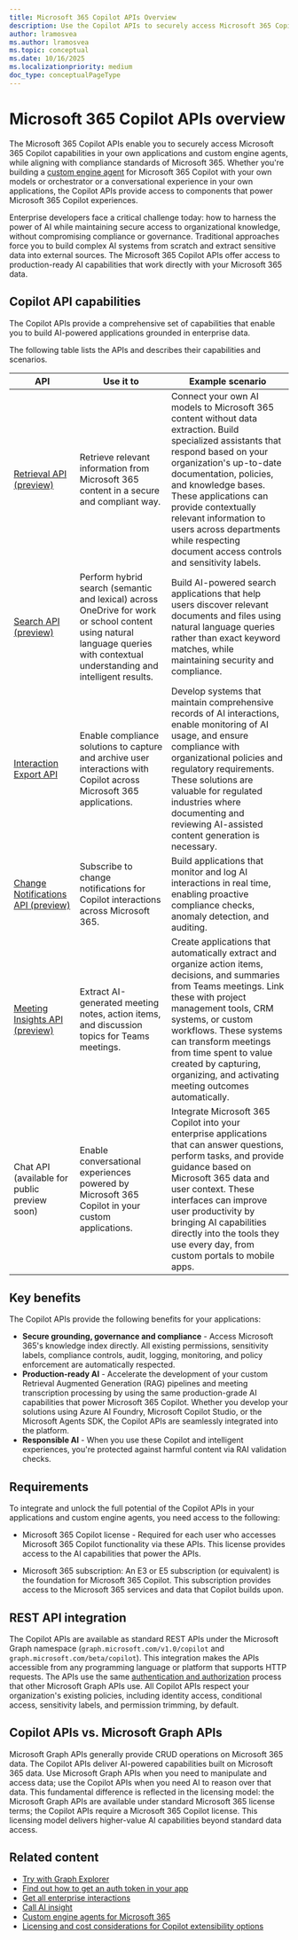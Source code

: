 ```yaml
---
title: Microsoft 365 Copilot APIs Overview
description: Use the Copilot APIs to securely access Microsoft 365 Copilot capabilities in your own applications and custom engine agents, while aligning with the compliance standards built in to Microsoft 365.
author: lramosvea
ms.author: lramosvea
ms.topic: conceptual
ms.date: 10/16/2025
ms.localizationpriority: medium
doc_type: conceptualPageType
---
```


# Microsoft 365 Copilot APIs overview

The Microsoft 365 Copilot APIs enable you to securely access Microsoft 365 Copilot capabilities in your own applications and custom engine agents, while aligning with compliance standards of Microsoft 365. Whether you're building a [custom engine agent](overview-custom-engine-agent.md) for Microsoft 365 Copilot with your own models or orchestrator or a conversational experience in your own applications, the Copilot APIs provide access to components that power Microsoft 365 Copilot experiences.

Enterprise developers face a critical challenge today: how to harness the power of AI while maintaining secure access to organizational knowledge, without compromising compliance or governance. Traditional approaches force you to build complex AI systems from scratch and extract sensitive data into external sources. The Microsoft 365 Copilot APIs offer access to production-ready AI capabilities that work directly with your Microsoft 365 data.

## Copilot API capabilities

The Copilot APIs provide a comprehensive set of capabilities that enable you to build AI-powered applications grounded in enterprise data.

The following table lists the APIs and describes their capabilities and scenarios.

| API | Use it to   | Example scenario |
| --- | ----------- | ---------------- |
| [Retrieval API (preview)](api/ai-services/retrieval/overview.md) | Retrieve relevant information from Microsoft 365 content in a secure and compliant way. | Connect your own AI models to Microsoft 365 content without data extraction. Build specialized assistants that respond based on your organization's up-to-date documentation, policies, and knowledge bases. These applications can provide contextually relevant information to users across departments while respecting document access controls and sensitivity labels. |
| [Search API (preview)](api/ai-services/search/overview.md) | Perform hybrid search (semantic and lexical) across OneDrive for work or school content using natural language queries with contextual understanding and intelligent results. | Build AI-powered search applications that help users discover relevant documents and files using natural language queries rather than exact keyword matches, while maintaining security and compliance. |
| [Interaction Export API](/microsoftteams/export-teams-content#microsoft-365-copilot-interactions--microsoft-365-chat-preview) | Enable compliance solutions to capture and archive user interactions with Copilot across Microsoft 365 applications. | Develop systems that maintain comprehensive records of AI interactions, enable monitoring of AI usage, and ensure compliance with organizational policies and regulatory requirements. These solutions are valuable for regulated industries where documenting and reviewing AI-assisted content generation is necessary. |
| [Change Notifications API (preview)](api/ai-services/change-notifications/aiinteraction-changenotifications.md) | Subscribe to change notifications for Copilot interactions across Microsoft 365. | Build applications that monitor and log AI interactions in real time, enabling proactive compliance checks, anomaly detection, and auditing. |
| [Meeting Insights API (preview)](/microsoftteams/platform/graph-api/meeting-transcripts/meeting-insights) | Extract AI-generated meeting notes, action items, and discussion topics for Teams meetings. | Create applications that automatically extract and organize action items, decisions, and summaries from Teams meetings. Link these with project management tools, CRM systems, or custom workflows. These systems can transform meetings from time spent to value created by capturing, organizing, and activating meeting outcomes automatically. |
| Chat API (available for public preview soon) | Enable conversational experiences powered by Microsoft 365 Copilot in your custom applications. | Integrate Microsoft 365 Copilot into your enterprise applications that can answer questions, perform tasks, and provide guidance based on Microsoft 365 data and user context. These interfaces can improve user productivity by bringing AI capabilities directly into the tools they use every day, from custom portals to mobile apps. |

## Key benefits

The Copilot APIs provide the following benefits for your applications:

- **Secure grounding, governance and compliance** - Access Microsoft 365's knowledge index directly. All existing permissions, sensitivity labels, compliance controls, audit, logging, monitoring, and policy enforcement are automatically respected.
- **Production-ready AI** - Accelerate the development of your custom Retrieval Augmented Generation (RAG) pipelines and meeting transcription processing by using the same production-grade AI capabilities that power Microsoft 365 Copilot. Whether you develop your solutions using Azure AI Foundry, Microsoft Copilot Studio, or the Microsoft Agents SDK, the Copilot APIs are seamlessly integrated into the platform.
- **Responsible AI** - When you use these Copilot and intelligent experiences, you're protected against harmful content via RAI validation checks.

## Requirements

To integrate and unlock the full potential of the Copilot APIs in your applications and custom engine agents, you need access to the following:

- Microsoft 365 Copilot license - Required for each user who accesses Microsoft 365 Copilot functionality via these APIs. This license provides access to the AI capabilities that power the APIs.

- Microsoft 365 subscription: An E3 or E5 subscription (or equivalent) is the foundation for Microsoft 365 Copilot. This subscription provides access to the Microsoft 365 services and data that Copilot builds upon.

## REST API integration

The Copilot APIs are available as standard REST APIs under the Microsoft Graph namespace (`graph.microsoft.com/v1.0/copilot` and `graph.microsoft.com/beta/copilot`). This integration makes the APIs accessible from any programming language or platform that supports HTTP requests. The APIs use the same [authentication and authorization](/graph/auth/) process that other Microsoft Graph APIs use. All Copilot APIs respect your organization's existing policies, including identity access, conditional access, sensitivity labels, and permission trimming, by default.

## Copilot APIs vs. Microsoft Graph APIs

Microsoft Graph APIs generally provide CRUD operations on Microsoft 365 data. The Copilot APIs deliver AI-powered capabilities built on Microsoft 365 data. Use Microsoft Graph APIs when you need to manipulate and access data; use the Copilot APIs when you need AI to reason over that data. This fundamental difference is reflected in the licensing model: the Microsoft Graph APIs are available under standard Microsoft 365 license terms; the Copilot APIs require a Microsoft 365 Copilot license. This licensing model delivers higher-value AI capabilities beyond standard data access.

## Related content

- [Try with Graph Explorer](https://developer.microsoft.com/graph/graph-explorer)
- [Find out how to get an auth token in your app](/graph/auth/auth-concepts)
- [Get all enterprise interactions](api/ai-services/interaction-export/aiinteractionhistory-getallenterpriseinteractions.md)
- [Call AI insight](api/ai-services/meeting-insights/resources/callaiinsight.md)
- [Custom engine agents for Microsoft 365](overview-custom-engine-agent.md)
- [Licensing and cost considerations for Copilot extensibility options](cost-considerations.md)
